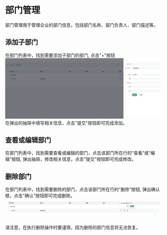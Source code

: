 # 部门管理

部门管理用于管理企业的部门信息，包括部门名称、部门负责人、部门描述等。

## 添加子部门

在部门列表中，找到需要添加子部门的部门, 点击"+"按钮
![add_department_drawer.png](images%2Fadd_department_drawer.png)
在弹出的抽屉中填写相关信息，点击"提交"按钮即可完成添加。

## 查看或编辑部门

在部门列表中，找到需要查看或编辑的部门，点击该部门所在行的“查看”或“编辑”按钮, 弹出抽屉，修改相关信息，点击"提交"按钮即可完成修改。

## 删除部门
在部门列表中，找到需要删除的部门，点击该部门所在行的“删除”按钮, 弹出确认框，点击"确认"按钮即可完成删除。
![delete_department.png](images%2Fdelete_department.png)

请注意，在执行删除操作时要谨慎，因为删除的部门信息将无法恢复。